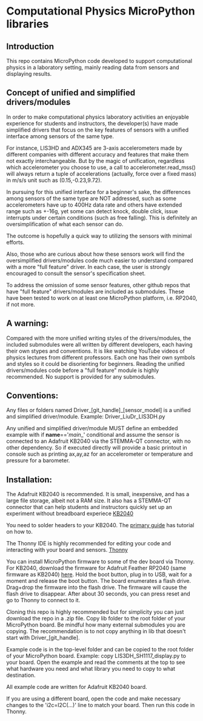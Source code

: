 # Computational Physics MicroPython libraries

## Introduction
This repo contains MicroPython code developed to support computational physics in a laboratory setting, mainly reading data from sensors and displaying results.

## Concept of unified and simplified drivers/modules

In order to make computational physics laboratory activities an enjoyable experience for students and instructors, the developer(s) have made simplified drivers that focus on the key features of sensors with a unified interface among sensors of the same type.

For instance, LIS3HD and ADX345 are 3-axis accelerometers made by different companies with different accuracy and features that make them not exactly interchangeable. But by the magic of unification, regardless which accelerometer you choose to use, a call to accelerometer.read_mss() will always return a tuple of accelerations (actually, force over a fixed mass) in m/s/s unit such as (0.15,-0.23,9.72).

In pursuing for this unified interface for a beginner's sake, the differences among sensors of the same type are NOT addressed, such as some accelerometers have up to 400Hz data rate and others have extended range such as +-16g, yet some can detect knock, double click, issue interrupts under certain conditions (such as free falling). This is definitely an oversimplification of what each sensor can do.

The outcome is hopefully a quick way to utilizing the sensors with minimal efforts.

Also, those who are curious about how these sensors work will find the oversimplified drivers/modules code much easier to understand compared with a more "full feature" driver. In each case, the user is strongly encouraged to consult the sensor's specification sheet. 

To address the omission of some sensor features, other github repos that have "full feature" drivers/modules are included as submodules. These have been tested to work on at least one MicroPython platform, i.e. RP2040, if not more.

## A warning:

Compared with the more unified writing styles of the drivers/modules, the included submodules were all written by different developers, each having their own stypes and conventions. It is like watching YouTube videos of physics lectures from different professors. Each one has their own symbols and styles so it could be disorienting for beginners. Reading the unified drivers/modules code before a "full feature" module is highly recommended. No support is provided for any submodules.

## Conventions:

Any files or folders named Driver_[git_handle]_[sensor_model] is a unified and simplified driver/module. Example: Driver_LiuDr_LIS3DH.py

Any unified and simplified driver/module MUST define an embedded example with if __name__=='_main__' conditional and assume the sensor is connected to an Adafruit KB2040 via the STEMMA-QT connector, with no other dependency. So if executed directly will provide a basic printout in console such as printing ax,ay,az for an accelerometer or temperature and pressure for a barometer.

## Installation:

The Adafruit KB2040 is recommended. It is small, inexpensive, and has a large file storage, albeit not a RAM size. It also has a STEMMA-QT connector that can help students and instructors quickly set up an experiment without breadboard experiece [KB2040](https://www.adafruit.com/product/5302)

You need to solder headers to your KB2040. The [primary guide](https://learn.adafruit.com/adafruit-kb2040/overview) has tutorial on how to.

The Thonny IDE is highly recommended for editing your code and interacting with your board and sensors. [Thonny](https://thonny.org/)

You can install MicroPython firmware to some of the dev board via Thonny. For KB2040, download the firmware for Adafruit Feather RP2040 (same firmware as KB2040) [here](https://micropython.org/download/ADAFRUIT_FEATHER_RP2040/). Hold the boot button, plug in to USB, wait for a moment and release the boot button. The board enumerates a flash drive. Drag+drop the firmware into the flash drive. The firmware will cause the flash drive to disappear. After about 30 seconds, you can press reset and go to Thonny to connect to it.

Cloning this repo is highly recommended but for simplicity you can just download the repo in a .zip file. Copy lib folder to the root folder of your MicroPython board. Be mindful how many external submodules you are copying. The recommendation is to not copy anything in lib that doesn't start with Driver_[git_handle].

Example code is in the top-level folder and can be copied to the root folder of your MicroPython board. Example: copy LIS3DH_SH1117_display.py to your board. Open the example and read the comments at the top to see what hardware you need and what library you need to copy to what destination.

All example code are written for Adafruit KB2040 board.

If you are using a different board, open the code and make necessary changes to the 'i2c=I2C(...)' line to match your board. Then run this code in Thonny.
